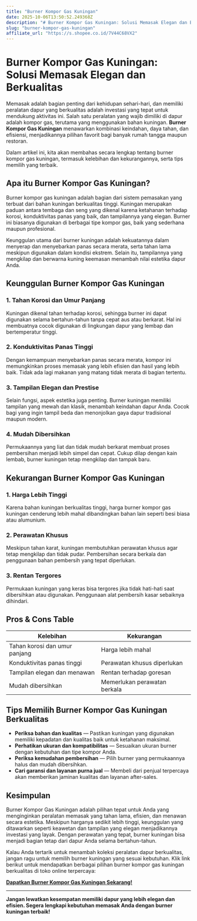 ```yaml
---
title: "Burner Kompor Gas Kuningan"
date: 2025-10-06T13:50:52.249368Z
description: "# Burner Kompor Gas Kuningan: Solusi Memasak Elegan dan Berkualitas..."
slug: "burner-kompor-gas-kuningan"
affiliate_url: "https://s.shopee.co.id/7V44C68VX2"
---
```

# Burner Kompor Gas Kuningan: Solusi Memasak Elegan dan Berkualitas

Memasak adalah bagian penting dari kehidupan sehari-hari, dan memiliki peralatan dapur yang berkualitas adalah investasi yang tepat untuk mendukung aktivitas ini. Salah satu peralatan yang wajib dimiliki di dapur adalah kompor gas, terutama yang menggunakan bahan kuningan. **Burner Kompor Gas Kuningan** menawarkan kombinasi keindahan, daya tahan, dan efisiensi, menjadikannya pilihan favorit bagi banyak rumah tangga maupun restoran.

Dalam artikel ini, kita akan membahas secara lengkap tentang burner kompor gas kuningan, termasuk kelebihan dan kekurangannya, serta tips memilih yang terbaik.

## Apa itu Burner Kompor Gas Kuningan?

Burner kompor gas kuningan adalah bagian dari sistem pemasakan yang terbuat dari bahan kuningan berkualitas tinggi. Kuningan merupakan paduan antara tembaga dan seng yang dikenal karena ketahanan terhadap korosi, konduktivitas panas yang baik, dan tampilannya yang elegan. Burner ini biasanya digunakan di berbagai tipe kompor gas, baik yang sederhana maupun profesional.

Keunggulan utama dari burner kuningan adalah kekuatannya dalam menyerap dan menyebarkan panas secara merata, serta tahan lama meskipun digunakan dalam kondisi ekstrem. Selain itu, tampilannya yang mengkilap dan berwarna kuning keemasan menambah nilai estetika dapur Anda.

## Keunggulan Burner Kompor Gas Kuningan

### 1. Tahan Korosi dan Umur Panjang
Kuningan dikenal tahan terhadap korosi, sehingga burner ini dapat digunakan selama bertahun-tahun tanpa cepat aus atau berkarat. Hal ini membuatnya cocok digunakan di lingkungan dapur yang lembap dan bertemperatur tinggi.

### 2. Konduktivitas Panas Tinggi
Dengan kemampuan menyebarkan panas secara merata, kompor ini memungkinkan proses memasak yang lebih efisien dan hasil yang lebih baik. Tidak ada lagi makanan yang matang tidak merata di bagian tertentu.

### 3. Tampilan Elegan dan Prestise
Selain fungsi, aspek estetika juga penting. Burner kuningan memiliki tampilan yang mewah dan klasik, menambah keindahan dapur Anda. Cocok bagi yang ingin tampil beda dan menonjolkan gaya dapur tradisional maupun modern.

### 4. Mudah Dibersihkan
Permukaannya yang liat dan tidak mudah berkarat membuat proses pembersihan menjadi lebih simpel dan cepat. Cukup dilap dengan kain lembab, burner kuningan tetap mengkilap dan tampak baru.

## Kekurangan Burner Kompor Gas Kuningan

### 1. Harga Lebih Tinggi
Karena bahan kuningan berkualitas tinggi, harga burner kompor gas kuningan cenderung lebih mahal dibandingkan bahan lain seperti besi biasa atau alumunium.

### 2. Perawatan Khusus
Meskipun tahan karat, kuningan membutuhkan perawatan khusus agar tetap mengkilap dan tidak pudar. Pembersihan secara berkala dan penggunaan bahan pembersih yang tepat diperlukan.

### 3. Rentan Tergores
Permukaan kuningan yang keras bisa tergores jika tidak hati-hati saat dibersihkan atau digunakan. Penggunaan alat pembersih kasar sebaiknya dihindari.

## Pros & Cons Table

| **Kelebihan**                          | **Kekurangan**                     |
|----------------------------------------|-----------------------------------|
| Tahan korosi dan umur panjang        | Harga lebih mahal                |
| Konduktivitas panas tinggi            | Perawatan khusus diperlukan      |
| Tampilan elegan dan menawan           | Rentan terhadap goresan           |
| Mudah dibersihkan                     | Memerlukan perawatan berkala    |

## Tips Memilih Burner Kompor Gas Kuningan Berkualitas

- **Periksa bahan dan kualitas** — Pastikan kuningan yang digunakan memiliki kepadatan dan kualitas baik untuk ketahanan maksimal.
- **Perhatikan ukuran dan kompatibilitas** — Sesuaikan ukuran burner dengan kebutuhan dan tipe kompor Anda.
- **Periksa kemudahan pembersihan** — Pilih burner yang permukaannya halus dan mudah dibersihkan.
- **Cari garansi dan layanan purna jual** — Membeli dari penjual terpercaya akan memberikan jaminan kualitas dan layanan after-sales.

## Kesimpulan

Burner Kompor Gas Kuningan adalah pilihan tepat untuk Anda yang menginginkan peralatan memasak yang tahan lama, efisien, dan menawan secara estetika. Meskipun harganya sedikit lebih tinggi, keunggulan yang ditawarkan seperti keawetan dan tampilan yang elegan menjadikannya investasi yang layak. Dengan perawatan yang tepat, burner kuningan bisa menjadi bagian tetap dari dapur Anda selama bertahun-tahun.

Kalau Anda tertarik untuk menambah koleksi peralatan dapur berkualitas, jangan ragu untuk memilih burner kuningan yang sesuai kebutuhan. Klik link berikut untuk mendapatkan berbagai pilihan burner kompor gas kuningan berkualitas di toko online terpercaya:

[**Dapatkan Burner Kompor Gas Kuningan Sekarang!**](https://s.shopee.co.id/7V44C68VX2)

---

**Jangan lewatkan kesempatan memiliki dapur yang lebih elegan dan efisien. Segera lengkapi kebutuhan memasak Anda dengan burner kuningan terbaik!**